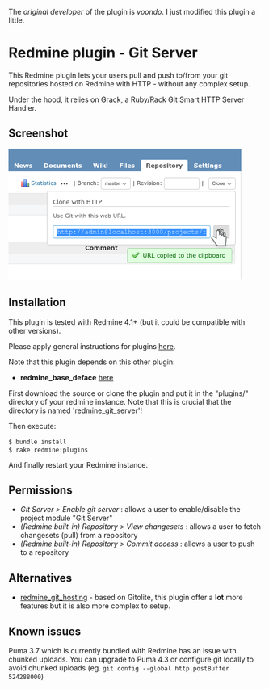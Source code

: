The *original developer* of the plugin is *voondo*. I just modified this plugin a little.

Redmine plugin - Git Server
============

This Redmine plugin lets your users pull and push to/from your git repositories hosted on Redmine with HTTP - without any complex setup.

Under the hood, it relies on [Grack](https://github.com/grackorg/grack), a Ruby/Rack Git Smart HTTP Server Handler.


Screenshot
------------

![redmine_git_server example](assets/images/screenshot.png)


Installation
------------

This plugin is tested with Redmine 4.1+ (but it could be compatible with other versions).

Please apply general instructions for plugins [here](http://www.redmine.org/wiki/redmine/Plugins).

Note that this plugin depends on this other plugin:
* **redmine_base_deface** [here](https://github.com/jbbarth/redmine_base_deface)

First download the source or clone the plugin and put it in the "plugins/" directory of your redmine instance. Note that this is crucial that the directory is named 'redmine_git_server'!

Then execute:

    $ bundle install
    $ rake redmine:plugins

And finally restart your Redmine instance.


Permissions
-----------

* *Git Server > Enable git server* : allows a user to enable/disable the project module "Git Server"
* *(Redmine built-in) Repository > View changesets* : allows a user to fetch changesets (pull) from a repository
* *(Redmine built-in) Repository > Commit access* : allows a user to push to a repository


Alternatives
------------

* [redmine_git_hosting](http://redmine-git-hosting.io/) - based on Gitolite, this plugin offer a **lot** more features but it is also more complex to setup.


Known issues
------------

Puma 3.7 which is currently bundled with Redmine has an issue with chunked uploads. You can upgrade to Puma 4.3 or configure git locally to avoid chunked uploads (eg. `git config --global http.postBuffer 524288000`)
